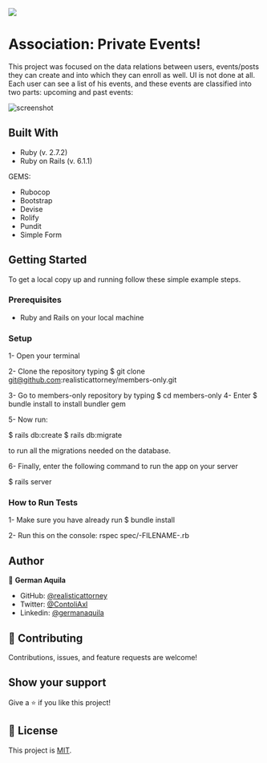 ![](https://img.shields.io/badge/Microverse-blueviolet)
# Association: Private Events!
 
This project was focused on the data relations between users, events/posts they can create and into which they can enroll as well. UI is not done at all. 
 Each user can see a list of his events, and these events are classified into two parts: upcoming and past events:

![screenshot](./assets/imgs/home.png)



## Built With
- Ruby (v. 2.7.2)
- Ruby on Rails (v. 6.1.1)

GEMS: 

- Rubocop
- Bootstrap 
- Devise 
- Rolify
- Pundit
- Simple Form


## Getting Started

To get a local copy up and running follow these simple example steps.

### Prerequisites

- Ruby and Rails on your local machine

### Setup

1- Open your terminal

2- Clone the repository typing $ git clone git@github.com:realisticattorney/members-only.git

3- Go to members-only repository by typing $ cd members-only
4- Enter $ bundle install to install bundler gem

5- Now run: 

$ rails db:create 
$ rails db:migrate 

to run all the migrations needed on the database.

6- Finally, enter the following command to run the app on your server

$ rails server

### How to Run Tests

1- Make sure you have already run $ bundle install

2- Run this on the console: rspec spec/-FILENAME-.rb

## Author

👤 **German Aquila** 
- GitHub: [@realisticattorney](https://github.com/realisticattorney) 
- Twitter: [@ContoliAxl](https://www.twitter.com/contoliaxl)
- Linkedin: [@germanaquila](https://www.linkedin.com/in/german-aquila-55a9171b5/)  


## 🤝 Contributing

Contributions, issues, and feature requests are welcome!


## Show your support

Give a ⭐️ if you like this project!

## 📝 License

This project is [MIT](./LICENSE).
